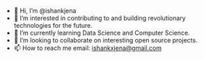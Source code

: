 - 👋 Hi, I’m @ishankjena
- 👀 I’m interested in contributing to and building revolutionary technologies for the future.
- 🌱 I’m currently learning Data Science and Computer Science.
- 💞️ I’m looking to collaborate on interesting open source projects.
- 📫 How to reach me email: ishankxjena@gmail.com

<!---
ishankjena/ishankjena is a ✨ special ✨ repository because its `README.md` (this file) appears on your GitHub profile.
You can click the Preview link to take a look at your changes.
--->
